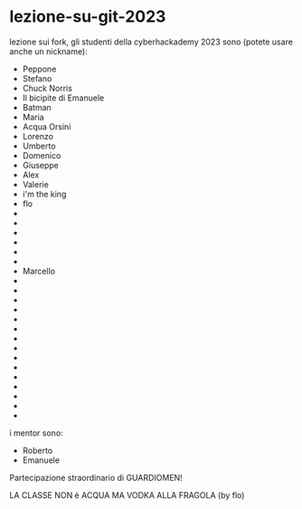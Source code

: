 # lezione-su-git-2023

lezione sui fork, gli studenti della cyberhackademy 2023 sono (potete usare anche un nickname):

- Peppone
- Stefano 
- Chuck Norris
- Il bicipite di Emanuele
- Batman
- Maria
- Acqua Orsini
- Lorenzo
- Umberto
- Domenico
- Giuseppe
- Alex 
- Valerie
- i'm the king
- flo
- 
- 
- 
- 
- 
- 
- Marcello
- 
- 
- 
- 
- 
- 
- 
- 
- 
- 
- 
- 
- 
- 
- 



i mentor sono:
- Roberto
- Emanuele

Partecipazione straordinario di GUARDIOMEN!

LA CLASSE NON è ACQUA MA VODKA ALLA FRAGOLA (by flo)
